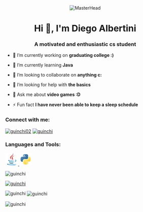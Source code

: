 <div align="center">
    <img src="https://img.wattpad.com/608ad2eac80e3bfa8689b36af991b0bc91fb26ea/68747470733a2f2f73332e616d617a6f6e6177732e636f6d2f776174747061642d6d656469612d736572766963652f53746f7279496d6167652f63363434323872625674703259513d3d2d313831362e313631346362316464393937643739393738323637363134313037302e676966" alt="MasterHead">
</div>

<h1 align="center">Hi 👋, I'm Diego Albertini</h1>
<h3 align="center">A motivated and enthusiastic cs student</h3>


- 🔭 I’m currently working on **graduating college :)**

- 🌱 I’m currently learning **Java**

- 👯 I’m looking to collaborate on **anything c:**

- 🤝 I’m looking for help with **the basics**

- 💬 Ask me about **video games :D**

- ⚡ Fun fact **I have never been able to keep a sleep schedule**

<h3 align="left">Connect with me:</h3>
<p align="left">
<a href="https://twitter.com/guinchi02" target="blank"><img align="center" src="https://raw.githubusercontent.com/rahuldkjain/github-profile-readme-generator/master/src/images/icons/Social/twitter.svg" alt="guinchi02" height="30" width="40" /></a>
<a href="https://www.leetcode.com/guinchi" target="blank"><img align="center" src="https://raw.githubusercontent.com/rahuldkjain/github-profile-readme-generator/master/src/images/icons/Social/leet-code.svg" alt="guinchi" height="30" width="40" /></a>
</p>

<h3 align="left">Languages and Tools:</h3>
<p align="left"> <a href="https://www.java.com" target="_blank" rel="noreferrer"> <img src="https://raw.githubusercontent.com/devicons/devicon/master/icons/java/java-original.svg" alt="java" width="40" height="40"/> </a> <a href="https://www.python.org" target="_blank" rel="noreferrer"> <img src="https://raw.githubusercontent.com/devicons/devicon/master/icons/python/python-original.svg" alt="python" width="40" height="40"/> </a> </p>

<p align="left"> <img src="https://komarev.com/ghpvc/?username=guinchi&label=Profile%20views&color=0e75b6&style=flat" alt="guinchi" /> </p>

<p align="left"> <a href="https://github.com/ryo-ma/github-profile-trophy"><img src="https://github-profile-trophy.vercel.app/?username=guinchi" alt="guinchi" /></a> </p>

<p><img align="left" src="https://github-readme-stats.vercel.app/api/top-langs?username=guinchi&show_icons=true&locale=en&layout=compact" alt="guinchi" /></p>

<p>&nbsp;<img align="center" src="https://github-readme-stats.vercel.app/api?username=guinchi&show_icons=true&locale=en" alt="guinchi" /></p>

<p><img align="center" src="https://github-readme-streak-stats.herokuapp.com/?user=guinchi&" alt="guinchi" /></p>
